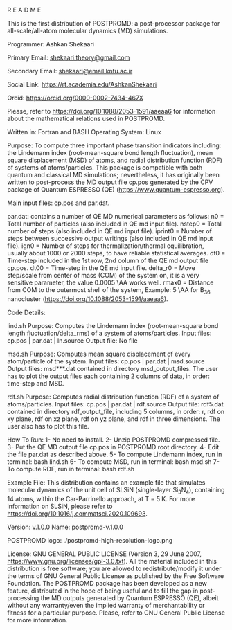 R E A D M E

This is the first distribution of POSTPROMD: a post-processor package for all-scale/all-atom molecular dynamics (MD) simulations.

Programmer: Ashkan Shekaari

Primary Email: shekaari.theory@gmail.com

Secondary Email: shekaari@email.kntu.ac.ir

Social Link: https://rt.academia.edu/AshkanShekaari

Orcid: https://orcid.org/0000-0002-7434-467X

Please, refer to https://doi.org/10.1088/2053-1591/aaeaa6 for information about the mathematical relations used in POSTPROMD.

Written in: Fortran and BASH
Operating System: Linux

Purpose: To compute three important phase transition indicators including: the Lindemann index (root-mean-square bond length fluctuation), mean square displacement (MSD) of atoms, and radial distribution function (RDF) of systems of atoms/particles. This package is compatible with both quantum and classical MD simulations; nevertheless, it has originally been written to post-process the MD output file cp.pos generated by the CPV package of Quantum ESPRESSO (QE) (https://www.quantum-espresso.org).

Main input files: cp.pos and par.dat.

par.dat: contains a number of QE MD numerical parameters as follows:
       n0 = Total number of particles (also included in QE md input file).
   nstep0 = Total number of steps (also included in QE md input file).
  iprint0 = Number of steps between successive output writings (also included in QE md input file).
     ign0 = Number of steps for thermalization/thermal equilibration, usually about 1000 or 2000 steps, to have reliable statistical averages.
      dt0 = Time-step included in the 1st row, 2nd column of the QE md output file cp.pos.
     dt00 = Time-step in the QE md input file.
delta\_r0 = Move step/scale from center of mass (COM) of the system on, it is a very sensitive parameter, the value 0.0005 \AA works well.
    rmax0 = Distance from COM to the outermost shell of the system, Example: 5 \AA for B$_{36}$ nanocluster (https://doi.org/10.1088/2053-1591/aaeaa6).

Code Details:

lind.sh
    Purpose: Computes the Lindemann index (root-mean-square bond length fluctuation/delta\_rms) of a system of atoms/particles.
Input files: cp.pos | par.dat | ln.source
Output file: No file

msd.sh
     Purpose: Computes mean square displacement of every atom/particle of the system.
 Input files: cp.pos | par.dat | msd.source
Output files: msd***.dat contained in directory msd_output_files. The user has to plot the output files each containing 2 columns of data, in order: time-step and MSD.

rdf.sh
    Purpose: Computes radial distribution function (RDF) of a system of atoms/particles.
Input files: cp.pos | par.dat | rdf.source
Output file: rdf5.dat contained in directory rdf_output_file, including 5 columns, in order: r, rdf on xy plane, rdf on xz plane, rdf on yz plane, and rdf in three dimensions. The user also has to plot this file.
 
How To Run:
1- No need to install.
2- Unzip POSTPROMD compressed file.
3- Put the QE MD output file cp.pos in POSTPROMD root directory.
4- Edit the file par.dat as described above.
5- To compute Lindemann index, run in terminal: bash lind.sh
6- To compute MSD, run in terminal: bash msd.sh
7- To compute RDF, run in terminal: bash rdf.sh

Example File: This distribution contains an example file that simulates molecular dynamics of the unit cell of SLSiN (single-layer Si$_3$N$_4$), containing 14 atoms, within the Car-Parrinello approach, at T = 5 K. For more information on SLSiN, please refer to https://doi.org/10.1016/j.commatsci.2020.109693.

Version: v.1.0.0
Name: postpromd-v.1.0.0

POSTPROMD logo: ./postpromd-high-resolution-logo.png

License: GNU GENERAL PUBLIC LICENSE (Version 3, 29 June 2007, https://www.gnu.org/licenses/gpl-3.0.txt). All the material included in this distribution is free software; you are allowed to redistribute/modify it under the terms of GNU General Public License as published by the Free Software Foundation. The POSTPROMD package has been developed as a new feature, distributed in the hope of being useful and to fill the gap in post-processing the MD outputs generated by Quantum ESPRESSO (QE), albeit without any warranty/even the implied warranty of merchantability or fitness for a particular purpose. Please, refer to GNU General Public License for more information.
